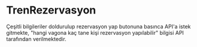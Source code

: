 # TrenRezervasyon

Çeşitli bilgileriler doldurulup rezervasyon yap butonuna basınca API'a istek gitmekte, "hangi vagona kaç tane kişi rezervasyon yapılabilir" bilgisi API tarafından verilmektedir.

